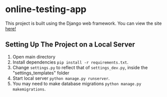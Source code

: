 # online-testing-app

This project is built using the Django web framework. You can view the site [here!](https://www.mockexamapp.com)


## Setting Up The Project on a Local Server
1. Open main directory
2. Install dependencies `pip install -r requirements.txt`.
3. Change `settings.py` to reflect that of `settings_dev.py`, inside the "settings_templates" folder
4. Start local server `python manage.py runserver`.
5. You may need to make database migrations `python manage.py makemigrations`.
